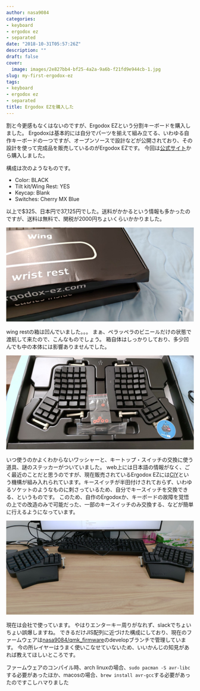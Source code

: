 ```yaml
---
author: nasa9084
categories:
- keyboard
- ergodox ez
- separated
date: "2018-10-31T05:57:26Z"
description: ""
draft: false
cover:
  image: images/2e827bb4-bf25-4a2a-9a6b-f21fd9e944cb-1.jpg
slug: my-first-ergodox-ez
tags:
- keyboard
- ergodox ez
- separated
title: Ergodox EZを購入した
---
```



割と今更感もなくはないのですが、Ergodox EZという分割キーボードを購入しました。
Ergodoxは基本的には自分でパーツを揃えて組み立てる、いわゆる自作キーボードの一つですが、オープンソースで設計などが公開されており、その設計を使って完成品を販売しているのがErgodox EZです。
今回は[公式サイト](https://ergodox-ez.com/)から購入しました。

構成は次のようなものです。
* Color: BLACK
* Tilt kit/Wing Rest: YES
* Keycap: Blank
* Switches: Cherry MX Blue

以上で$325、日本円で37,125円でした。送料がかかるという情報も多かったのですが、送料は無料で、関税が2000円ちょいくらいかかりました。

![box of wing rest](images/56e74246-0485-4121-9391-285ebb6957fe.jpg)

wing restの箱は凹んでいました。。。
まぁ、ペラッペラのビニールだけの状態で渡航して来たので、こんなものでしょう。
箱自体はしっかりしており、多少凹んでも中の本体には影響ありませんでした。

![ergodox ez](images/2e827bb4-bf25-4a2a-9a6b-f21fd9e944cb.jpg)

いつ使うのかよくわからないワッシャーと、キートップ・スイッチの交換に使う道具、謎のステッカーがついていました。
web上には日本語の情報がなく、ごく最近のことだと思うのですが、現在販売されているErgodox EZには[CIY](https://ergodox-ez.com/pages/change-it-yourself)という機構が組み入れられています。キースイッチが半田付けされておらず、いわゆるソケットのようなものに刺さっているため、自分でキースイッチを交換できる、というものです。
このため、自作のErgodoxか、キーボードの故障を覚悟の上での改造のみで可能だった、一部のキースイッチのみ交換する、などが簡単に行えるようになっています。

![ergodox in office](images/cb36c90a-91ab-434e-92e3-b0b7ece0ae2d.jpg)

現在は会社で使っています。
やはりエンターキー周りがなれず、slackでちょいちょい誤爆しますね。
できるだけJIS配列に近づけた構成にしており、現在のファームウェアは[nasa9084/qmk_firmware](https://github.com/nasa9084/qmk_firmware)のdevelopブランチで管理しています。
今の所レイヤーはうまく使いこなせていないため、いいかんじの知見があれば教えてほしいところです。

ファームウェアのコンパイル時、arch linuxの場合、`sudo pacman -S avr-libc`する必要があったほか、macosの場合、`brew install avr-gcc`する必要があったのですこしハマりました



